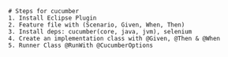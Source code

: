     # Steps for cucumber
    1. Install Eclipse Plugin
    2. Feature file with (Scenario, Given, When, Then)
    3. Install deps: cucumber(core, java, jvm), selenium
    4. Create an implementation class with @Given, @Then & @When
    5. Runner Class @RunWith @CucumberOptions